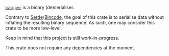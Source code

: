 [`bzipper`](https://crates.io/crates/bzipper) is a binary (de)serialiser.

Contrary to [Serde](https://crates.io/crates/serde/)/[Bincode](https://crates.io/crates/bincode/), the goal of this crate is to serialise data without inflating the resulting binary sequence.
As such, one may consider this crate to be more low-level.

Keep in mind that this project is still work-in-progress.

This crate does not require any dependencies at the moment.

